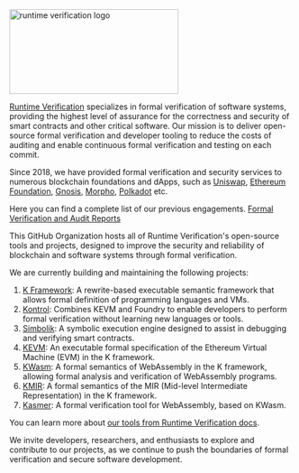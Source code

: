 <picture>
  <img alt="runtime verification logo" src="https://github.com/runtimeverification/runtimeverification/blob/main/rv%20logo%20white.svg" width="300" height="150">
</picture>

[Runtime Verification](https://runtimeverification.com/) specializes in formal verification of software systems, providing the highest level of assurance for the correctness and security of smart contracts and other critical software. Our mission is to deliver open-source formal verification and developer tooling to reduce the costs of auditing and enable continuous formal verification and testing on each commit.

Since 2018, we have provided formal verification and security services to numerous blockchain foundations and dApps, such as [Uniswap](https://github.com/runtimeverification/publications/blob/main/reports/smart-contracts/Uniswap-V1.pdf), [Ethereum Foundation](https://github.com/runtimeverification/publications/blob/main/reports/consensus-protocols/Ethereum-BeaconChain.pdf), [Gnosis](https://github.com/runtimeverification/publications/blob/main/reports/smart-contracts/GnosisSafe.pdf), [Morpho](https://github.com/runtimeverification/publications/blob/main/reports/smart-contracts/Morpho-Audit-Report.pdf), [Polkadot](https://github.com/runtimeverification/polkadot-verification) etc. 

Here you can find a complete list of our previous engagements. 
 [Formal Verification and Audit Reports](https://github.com/runtimeverification/publications)
 
This GitHub Organization hosts all of Runtime Verification's open-source tools and projects, designed to improve the security and reliability of blockchain and software systems through formal verification.

We are currently building and maintaining the following projects:

1. [K Framework](https://github.com/kframework/k): A rewrite-based executable semantic framework that allows formal definition of programming languages and VMs.
2. [Kontrol](https://github.com/runtimeverification/kontrol): Combines KEVM and Foundry to enable developers to perform formal verification without learning new languages or tools.
3. [Simbolik](https://github.com/runtimeverification/simbolik): A symbolic execution engine designed to assist in debugging and verifying smart contracts.
4. [KEVM](https://github.com/kframework/evm-semantics): An executable formal specification of the Ethereum Virtual Machine (EVM) in the K framework.
5. [KWasm](https://github.com/kframework/wasm-semantics): A formal semantics of WebAssembly in the K framework, allowing formal analysis and verification of WebAssembly programs.
6. [KMIR](https://github.com/runtimeverification/mir-semantics): A formal semantics of the MIR (Mid-level Intermediate Representation) in the K framework.
7. [Kasmer](https://github.com/runtimeverification/kasmer): A formal verification tool for WebAssembly, based on KWasm.

You can learn more about [our tools from Runtime Verification docs](https://docs.runtimeverification.com/index).

We invite developers, researchers, and enthusiasts to explore and contribute to our projects, as we continue to push the boundaries of formal verification and secure software development.

